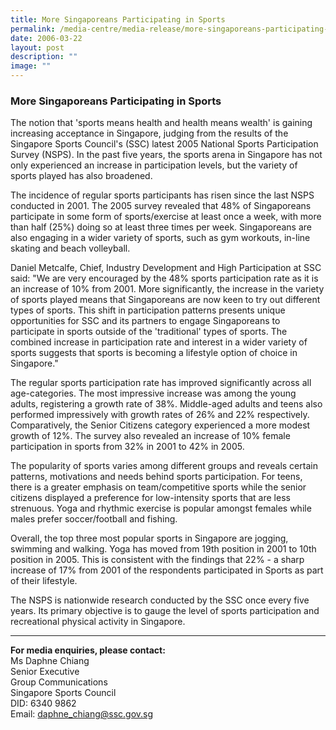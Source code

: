 ```yaml
---
title: More Singaporeans Participating in Sports
permalink: /media-centre/media-release/more-singaporeans-participating-in-sports/
date: 2006-03-22
layout: post
description: ""
image: ""
---
```

### **More Singaporeans Participating in Sports**

The notion that 'sports means health and health means wealth' is gaining increasing acceptance in Singapore, judging from the results of the Singapore Sports Council's (SSC) latest 2005 National Sports Participation Survey (NSPS). In the past five years, the sports arena in Singapore has not only experienced an increase in participation levels, but the variety of sports played has also broadened.

The incidence of regular sports participants has risen since the last NSPS conducted in 2001. The 2005 survey revealed that 48% of Singaporeans participate in some form of sports/exercise at least once a week, with more than half (25%) doing so at least three times per week. Singaporeans are also engaging in a wider variety of sports, such as gym workouts, in-line skating and beach volleyball.

Daniel Metcalfe, Chief, Industry Development and High Participation at SSC said: "We are very encouraged by the 48% sports participation rate as it is an increase of 10% from 2001. More significantly, the increase in the variety of sports played means that Singaporeans are now keen to try out different types of sports. This shift in participation patterns presents unique opportunities for SSC and its partners to engage Singaporeans to participate in sports outside of the 'traditional' types of sports. The combined increase in participation rate and interest in a wider variety of sports suggests that sports is becoming a lifestyle option of choice in Singapore."

The regular sports participation rate has improved significantly across all age-categories. The most impressive increase was among the young adults, registering a growth rate of 38%. Middle-aged adults and teens also performed impressively with growth rates of 26% and 22% respectively. Comparatively, the Senior Citizens category experienced a more modest growth of 12%. The survey also revealed an increase of 10% female participation in sports from 32% in 2001 to 42% in 2005.

The popularity of sports varies among different groups and reveals certain patterns, motivations and needs behind sports participation. For teens, there is a greater emphasis on team/competitive sports while the senior citizens displayed a preference for low-intensity sports that are less strenuous. Yoga and rhythmic exercise is popular amongst females while males prefer soccer/football and fishing.

Overall, the top three most popular sports in Singapore are jogging, swimming and walking. Yoga has moved from 19th position in 2001 to 10th position in 2005. This is consistent with the findings that 22% - a sharp increase of 17% from 2001 of the respondents participated in Sports as part of their lifestyle.

The NSPS is nationwide research conducted by the SSC once every five years. Its primary objective is to gauge the level of sports participation and recreational physical activity in Singapore.

---

**For media enquiries, please contact:**
<br>
Ms Daphne Chiang
<br>
Senior Executive
<br>
Group Communications
<br>
Singapore Sports Council
<br>
DID: 6340 9862
<br>
Email: [daphne_chiang@ssc.gov.sg](mailto:daphne_chiang@ssc.gov.sg)